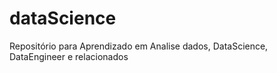 # dataScience
Repositório para Aprendizado em Analise dados, DataScience, DataEngineer e relacionados
